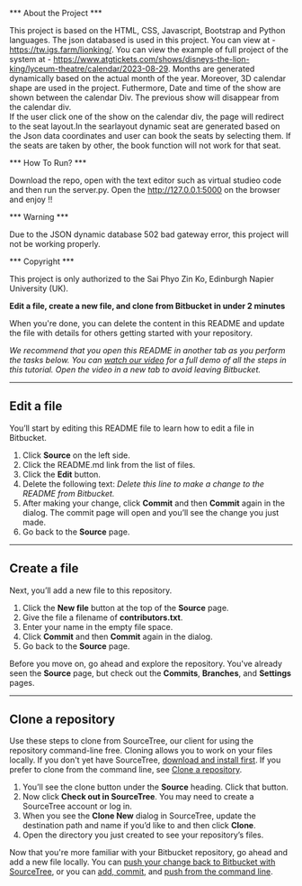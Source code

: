 *** About the Project ***

This project is based on the HTML, CSS, Javascript, Bootstrap and Python languages. 
The json databased is used in this project. You can view at - https://tw.igs.farm/lionking/. 
You can view the example of full project of the system at - https://www.atgtickets.com/shows/disneys-the-lion-king/lyceum-theatre/calendar/2023-08-29.
Months are generated dynamically based on the actual month of the year. Moreover, 3D calendar shape are used in the project. 
Futhermore, Date and time of the show are shown between the calendar Div. The previous show will disappear from the calendar div.  
If the user click one of the show on the calendar div, the page will redirect to the seat layout.In the searlayout dynamic seat are generated based on the Json data coordinates and user can book the seats by selecting them. 
If the seats are taken by other, the book function will not work for that seat. 
	
*** How To Run? ***

Download the repo, open with the text editor such as virtual studieo code and then run the server.py. Open the http://127.0.0.1:5000 on the browser and enjoy !!

*** Warning ***

Due to the JSON dynamic database 502 bad gateway error, this project will not be working properly. 

*** Copyright ***

This project is only authorized to the Sai Phyo Zin Ko, Edinburgh Napier University (UK). 



**Edit a file, create a new file, and clone from Bitbucket in under 2 minutes**

When you're done, you can delete the content in this README and update the file with details for others getting started with your repository.

*We recommend that you open this README in another tab as you perform the tasks below. You can [watch our video](https://youtu.be/0ocf7u76WSo) for a full demo of all the steps in this tutorial. Open the video in a new tab to avoid leaving Bitbucket.*

---

## Edit a file

You’ll start by editing this README file to learn how to edit a file in Bitbucket.

1. Click **Source** on the left side.
2. Click the README.md link from the list of files.
3. Click the **Edit** button.
4. Delete the following text: *Delete this line to make a change to the README from Bitbucket.*
5. After making your change, click **Commit** and then **Commit** again in the dialog. The commit page will open and you’ll see the change you just made.
6. Go back to the **Source** page.

---

## Create a file

Next, you’ll add a new file to this repository.

1. Click the **New file** button at the top of the **Source** page.
2. Give the file a filename of **contributors.txt**.
3. Enter your name in the empty file space.
4. Click **Commit** and then **Commit** again in the dialog.
5. Go back to the **Source** page.

Before you move on, go ahead and explore the repository. You've already seen the **Source** page, but check out the **Commits**, **Branches**, and **Settings** pages.

---

## Clone a repository

Use these steps to clone from SourceTree, our client for using the repository command-line free. Cloning allows you to work on your files locally. If you don't yet have SourceTree, [download and install first](https://www.sourcetreeapp.com/). If you prefer to clone from the command line, see [Clone a repository](https://confluence.atlassian.com/x/4whODQ).

1. You’ll see the clone button under the **Source** heading. Click that button.
2. Now click **Check out in SourceTree**. You may need to create a SourceTree account or log in.
3. When you see the **Clone New** dialog in SourceTree, update the destination path and name if you’d like to and then click **Clone**.
4. Open the directory you just created to see your repository’s files.

Now that you're more familiar with your Bitbucket repository, go ahead and add a new file locally. You can [push your change back to Bitbucket with SourceTree](https://confluence.atlassian.com/x/iqyBMg), or you can [add, commit,](https://confluence.atlassian.com/x/8QhODQ) and [push from the command line](https://confluence.atlassian.com/x/NQ0zDQ).